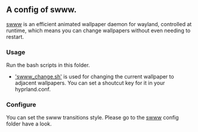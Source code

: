 ## A config of swww.

[swww](https://github.com/LGFae/swww) is an efficient animated wallpaper daemon for wayland, controlled at runtime, which means you can change wallpapers without even needing to restart.

### Usage

Run the bash scripts in this folder.

-   ['swww_change.sh'](./swww_change.sh) is used for changing the current wallpaper to adjacent wallpapers. You can set a shoutcut key for it in your hyprland.conf.

### Configure

You can set the swww transitions style.
Please go to the [swww](../../../swww) config folder have a look.
